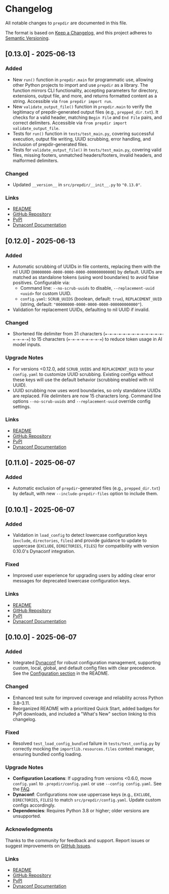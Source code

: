 # Changelog

All notable changes to `prepdir` are documented in this file.

The format is based on [Keep a Changelog](https://keepachangelog.com/en/1.0.0/), and this project adheres to [Semantic Versioning](https://semver.org/spec/v2.0.0.html).

## [0.13.0] - 2025-06-13

### Added
- New `run()` function in `prepdir.main` for programmatic use, allowing other Python projects to import and use `prepdir` as a library. The function mirrors CLI functionality, accepting parameters for directory, extensions, output file, and more, and returns formatted content as a string. Accessible via `from prepdir import run`.
- New `validate_output_file()` function in `prepdir.main` to verify the legitimacy of prepdir-generated output files (e.g., `prepped_dir.txt`). It checks for a valid header, matching `Begin File` and `End File` pairs, and correct delimiters. Accessible via `from prepdir import validate_output_file`.
- Tests for `run()` function in `tests/test_main.py`, covering successful execution, output file writing, UUID scrubbing, error handling, and inclusion of prepdir-generated files.
- Tests for `validate_output_file()` in `tests/test_main.py`, covering valid files, missing footers, unmatched headers/footers, invalid headers, and malformed delimiters.

### Changed
- Updated `__version__` in `src/prepdir/__init__.py` to `"0.13.0"`.

### Links
- [README](https://github.com/eyecantell/prepdir/blob/main/README.md)
- [GitHub Repository](https://github.com/eyecantell/prepdir)
- [PyPI](https://pypi.org/project/prepdir/)
- [Dynaconf Documentation](https://dynaconf.com)

## [0.12.0] - 2025-06-13

### Added
- Automatic scrubbing of UUIDs in file contents, replacing them with the nil UUID (`00000000-0000-0000-0000-000000000000`) by default. UUIDs are matched as standalone tokens (using word boundaries) to avoid false positives. Configurable via:
  - Command line: `--no-scrub-uuids` to disable, `--replacement-uuid <uuid>` for custom UUID.
  - `config.yaml`: `SCRUB_UUIDS` (boolean, default: `true`), `REPLACEMENT_UUID` (string, default: `"00000000-0000-0000-0000-000000000000"`).
- Validation for replacement UUIDs, defaulting to nil UUID if invalid.

### Changed
- Shortened file delimiter from 31 characters (`=-=-=-=-=-=-=-=-=-=-=-=-=-=-=-=-=`) to 15 characters (`=-=-=-=-=-=-=-=`) to reduce token usage in AI model inputs.

### Upgrade Notes
- For versions <0.12.0, add `SCRUB_UUIDS` and `REPLACEMENT_UUID` to your `config.yaml` to customize UUID scrubbing. Existing configs without these keys will use the default behavior (scrubbing enabled with nil UUID).
- UUID scrubbing now uses word boundaries, so only standalone UUIDs are replaced. File delimiters are now 15 characters long. Command line options `--no-scrub-uuids` and `--replacement-uuid` override config settings.

### Links
- [README](https://github.com/eyecantell/prepdir/blob/main/README.md)
- [GitHub Repository](https://github.com/eyecantell/prepdir)
- [PyPI](https://pypi.org/project/prepdir/)
- [Dynaconf Documentation](https://dynaconf.com)

## [0.11.0] - 2025-06-07

### Added
- Automatic exclusion of `prepdir`-generated files (e.g., `prepped_dir.txt`) by default, with new `--include-prepdir-files` option to include them.

## [0.10.1] - 2025-06-07

### Added
- Validation in `load_config` to detect lowercase configuration keys (`exclude`, `directories`, `files`) and provide guidance to update to uppercase (`EXCLUDE`, `DIRECTORIES`, `FILES`) for compatibility with version 0.10.0's Dynaconf integration.

### Fixed
- Improved user experience for upgrading users by adding clear error messages for deprecated lowercase configuration keys.

### Links
- [README](https://github.com/eyecantell/prepdir/blob/main/README.md)
- [GitHub Repository](https://github.com/eyecantell/prepdir)
- [PyPI](https://pypi.org/project/prepdir/)
- [Dynaconf Documentation](https://dynaconf.com)

## [0.10.0] - 2025-06-07

### Added
- Integrated [Dynaconf](https://dynaconf.com) for robust configuration management, supporting custom, local, global, and default config files with clear precedence. See the [Configuration section](https://github.com/eyecantell/prepdir#configuration) in the README.

### Changed
- Enhanced test suite for improved coverage and reliability across Python 3.8–3.11.
- Reorganized README with a prioritized Quick Start, added badges for PyPI downloads, and included a "What's New" section linking to this changelog.

### Fixed
- Resolved `test_load_config_bundled` failure in `tests/test_config.py` by correctly mocking the `importlib.resources.files` context manager, ensuring bundled config loading.

### Upgrade Notes
- **Configuration Locations**: If upgrading from versions <0.6.0, move `config.yaml` to `.prepdir/config.yaml` or use `--config config.yaml`. See the [FAQ](https://github.com/eyecantell/prepdir#faq).
- **Dynaconf**: Configurations now use uppercase keys (e.g., `EXCLUDE`, `DIRECTORIES`, `FILES`) to match `src/prepdir/config.yaml`. Update custom configs accordingly.
- **Dependencies**: Requires Python 3.8 or higher; older versions are unsupported.

### Acknowledgments
Thanks to the community for feedback and support. Report issues or suggest improvements on [GitHub Issues](https://github.com/eyecantell/prepdir/issues).

### Links
- [README](https://github.com/eyecantell/prepdir/blob/main/README.md)
- [GitHub Repository](https://github.com/eyecantell/prepdir)
- [PyPI](https://pypi.org/project/prepdir/)
- [Dynaconf Documentation](https://dynaconf.com)